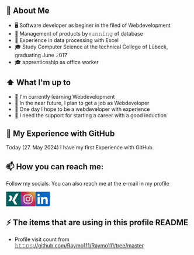 <!--

Here are some ideas to get you started:

- 🔭 I’m currently working on ...
- 🌱 I’m currently learning ...
- 👯 I’m looking to collaborate on ...
- 🤔 I’m looking for help with ...
- 💬 Ask me about ...
- 📫 How to reach me: ...
- 😄 Pronouns: ...
- ⚡ Fun fact: ...
-->


## :book: About Me
- 🖥 Software developer as beginer in the filed of Webdevelopment
- 💼 Management of products by r𝚞𝚗𝚗𝚒𝚗𝚐 of database
- 💼 Experience in data processing with Excel
- 🎓 Study Computer Science at the technical College of Lübeck, graduating June 𝟸017
- 🎓 apprenticeship as office worker


## ⬆ What I'm up to
- 🔨 I'm currently learning Webdevelopment
- 🎯 In the near future, I plan to get a job as Webdeveloper
- 🤞 One day I hope to be a webdeveloper with experience
- 🤔 I need the support for starting a career with a good induction

## 🔔 My Experience with GitHub
Today (27. May 2024) I have my first Experience with GitHub.


## 📫 How you can reach me:
Follow my socials. You can also reach me at the e-mail in my profile

[<img src="https://github.com/SukranSari/SukranSari/blob/main/xing.png" height="40em" align="left" alt="Follow SukranSari on Xing" title="Follow SukranSari on Xing">](https://xing.com/profile/Suekran_Sari)

[<img src="https://github.com/SukranSari/SukranSari/blob/main/instagram.jpg" height="40em" align="left" alt="Follow SukranSari on Instagram" title="Follow SukranSari on Instagram"/>](https://www.instagram.com/sukran_28/)

[<img src="https://github.com/SukranSari/SukranSari/blob/main/linkedin.png" height="40em" align="center" alt="Follow SukranSari on LinkedIn" title="Follow SukranSari on LinkedIn"/>](https://www.linkedin.com/in/s%C3%BCkran-sari-843584253/)



## ⚡ The items that are using in this profile README
- Profile visit count from [𝚑𝚝𝚝𝚙𝚜://github.com/Raymo111/Raymo111/tree/master](https://github.com/Raymo111/Raymo111/tree/master)
